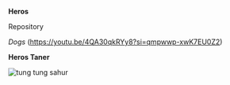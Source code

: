 __Heros__


Repository</h1>

*Dogs*
(https://youtu.be/4QA30qkRYy8?si=qmpwwp-xwK7EU0Z2)


__Heros Taner__

![tung tung sahur](https://media1.tenor.com/m/XPiWs5il8owAAAAC/tung-tungtung-tungtungtung-sahur-tungtungtungsahur-tungtungsahur.gif)
